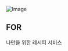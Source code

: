 ![Image](https://github.com/user-attachments/assets/e6227caf-f637-44ea-86af-2487d400417b)

## FOR

나만을 위한 레시피 서비스
